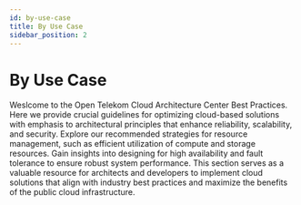 ```yaml
---
id: by-use-case
title: By Use Case
sidebar_position: 2
---
```


# By Use Case

Weslcome to the Open Telekom Cloud Architecture Center Best Practices.
Here we provide crucial guidelines for optimizing cloud-based solutions with emphasis to architectural principles that
enhance reliability, scalability, and security. Explore our recommended strategies for resource management, such as
efficient utilization of compute and storage resources. Gain insights into designing for high availability and fault tolerance
to ensure robust system performance. This section serves as a valuable resource for architects and developers
to implement cloud solutions that align with industry best practices and maximize the benefits of the public cloud
infrastructure.
